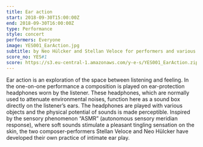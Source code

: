 ```yaml
---
title: Ear action
start: 2018-09-30T15:00:00Z
end: 2018-09-30T16:00:00Z
type: Performance
style: concert
performers: Everyone
image: YES001_EarAction.jpg
subtitle: by Neo Hülcker and Stellan Veloce for performers and various objects
score_no: YES#1
score: https://s3.eu-central-1.amazonaws.com/y-e-s/YES001_EarAction.zip
---
```

Ear action is an exploration of the space between listening and feeling. In the one-on-one performance a composition is played on ear-protection headphones worn by the listener. These headphones, which are normally used to attenuate environmental noises, function here as a sound box directly on the listener’s ears. The headphones are played with various objects and the physical potential of sounds is made perceptible. Inspired by the sensory phenomenon “ASMR” (autonomous sensory meridian response), where soft sounds stimulate a pleasant tingling sensation on the skin, the two composer-performers Stellan Veloce and Neo Hülcker have developed their own practice of intimate ear play.
